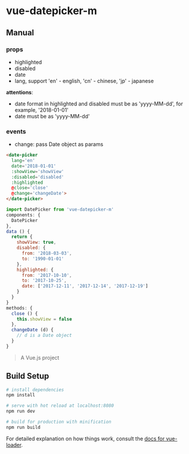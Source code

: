 # vue-datepicker-m

## Manual
### props
- highlighted
- disabled
- date
- lang, support 'en' - english, 'cn' - chinese, 'jp' - japanese

**attentions**:
- date format in highlighted and disabled must be as 'yyyy-MM-dd', for example, '2018-01-01'
- date must be as 'yyyy-MM-dd'

### events
- change: pass Date object as params

```html
<date-picker
  lang='en'
  date='2018-01-01'
  :showView='showView'
  :disabled='disabled'
  :highlighted
  @close='close'
  @change='changeDate'>
</date-picker>
```

```javascript
import DatePicker from 'vue-datepicker-m'
components: {
  DatePicker
},
data () {
  return {
    showView: true,
    disabled: {
      from: '2018-03-03',
      to: '1990-01-01'
    },
    highlighted: {
      from: '2017-10-10',
      to: '2017-10-25',
      date: ['2017-12-11', '2017-12-14', '2017-12-19']
    }
  }
}
methods: {
  close () {
    this.showView = false
  },
  changeDate (d) {
    // d is a Date object
  }
}
```

> A Vue.js project

## Build Setup

``` bash
# install dependencies
npm install

# serve with hot reload at localhost:8080
npm run dev

# build for production with minification
npm run build
```

For detailed explanation on how things work, consult the [docs for vue-loader](http://vuejs.github.io/vue-loader).
